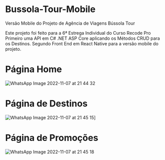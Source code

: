 # Bussola-Tour-Mobile
Versão Mobile do Projeto de Agência de Viagens Bússola Tour

Este projeto foi feito para a 6ª Estrega Individual do Curso Recode Pro
Primeiro uma API em C# .NET ASP Core aplicando os Métodos CRUD para os Destinos.
Segundo Front End em React Native para a versão mobile do projeto.

# Página Home

![WhatsApp Image 2022-11-07 at 21 44 32](https://user-images.githubusercontent.com/105178774/200446525-89d6d739-d597-49f8-9381-b3548687b760.jpeg)

# Página de Destinos

![WhatsApp Image 2022-11-07 at 21 45 15](https://user-images.githubusercontent.com/105178774/200446556-e576452d-6965-4b56-bb1a-b19e7d74d529.jpeg)]

# Página de Promoções

![WhatsApp Image 2022-11-07 at 21 45 18](https://user-images.githubusercontent.com/105178774/200446577-a7416da5-e6be-438d-ac2a-490841443bcb.jpeg)
